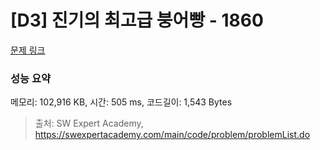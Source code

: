 # [D3] 진기의 최고급 붕어빵 - 1860 

[문제 링크](https://swexpertacademy.com/main/code/problem/problemDetail.do?contestProbId=AV5LsaaqDzYDFAXc) 

### 성능 요약

메모리: 102,916 KB, 시간: 505 ms, 코드길이: 1,543 Bytes



> 출처: SW Expert Academy, https://swexpertacademy.com/main/code/problem/problemList.do